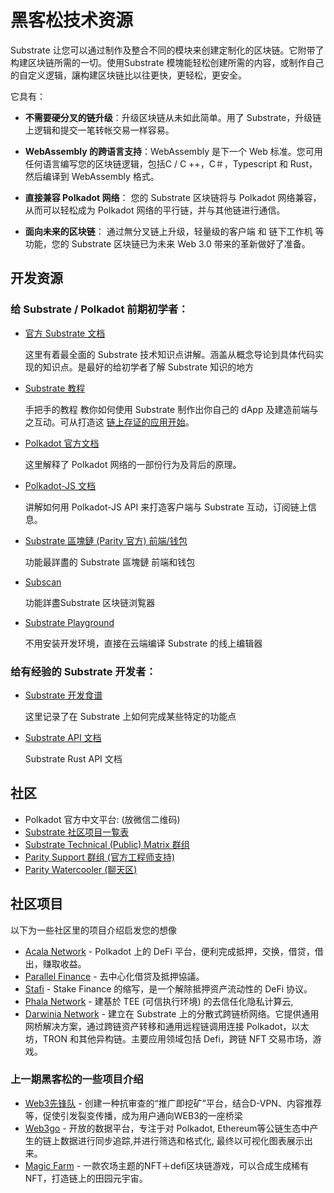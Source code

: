 # 黑客松技术资源

Substrate 让您可以通过制作及整合不同的模块来创建定制化的区块链。它附带了构建区块链所需的一切。使用Substrate 模塊能轻松创建所需的内容，或制作自己的自定义逻辑，讓构建区块链比以往更快，更轻松，更安全。

它具有：

- **不需要硬分叉的链升级**：升级区块链从未如此简单。用了 Substrate，升级链上逻辑和提交一笔转帐交易一样容易。

- **WebAssembly 的跨语言支持**：WebAssembly 是下一个 Web 标准。您可用任何语言编写您的区块链逻辑，包括C / C ++，C＃，Typescript 和 Rust，然后编译到 WebAssembly 格式。

- **直接兼容 Polkadot 网络**： 您的 Substrate 区块链将与 Polkadot 网络兼容，从而可以轻松成为 Polkadot 网络的平行链，并与其他链进行通信。

- **面向未来的区块链**： 通过無分叉链上升级，轻量级的客户端 和 链下工作机 等功能，您的 Substrate 区块链已为未来 Web 3.0 带来的革新做好了准备。

## 开发资源

### 给 Substrate / Polkadot 前期初学者：

- [官方 Substrate 文档](http://substrate.dev/)

  这里有着最全面的 Substrate 技术知识点讲解。涵盖从概念导论到具体代码实现的知识点。是最好的给初学者了解 Substrate 知识的地方

- [Substrate 教程](https://substrate.dev/en/tutorials)

  手把手的教程 教你如何使用 Substrate 制作出你自己的 dApp 及建造前端与之互动。可从打造这 [链上存证的应用开始](https://substrate.dev/docs/en/tutorials/build-a-dapp/)。

- [Polkadot 官方文档](https://wiki.polkadot.network/docs/en/learn-launch)

  这里解释了 Polkadot 网络的一部份行为及背后的原理。

- [Polkadot-JS 文档](https://polkadot.js.org/docs/)

  讲解如何用 Polkadot-JS API 来打造客户端与 Substrate 互动，订阅链上信息。

- [Substrate 區塊鏈 (Parity 官方) 前端/钱包](https://polkadot.js.org/apps/#/explorer)

  功能最詳盡的 Substrate 區塊鏈 前端和钱包

- [Subscan](https://www.subscan.io/)

  功能詳盡Substrate 区块链浏覧器

- [Substrate Playground](https://playground.substrate.dev/)

  不用安装开发环境，直接在云端编译 Substrate 的线上编辑器

### 给有经验的 Substrate 开发者：

- [Substrate 开发食谱](https://substrate.dev/recipes)

  这里记录了在 Substrate 上如何完成某些特定的功能点

- [Substrate API 文档](https://substrate.dev/rustdocs)

  Substrate Rust API 文档

## 社区

- Polkadot 官方中文平台: (放微信二维码)
- [Substrate 社区项目一覧表](https://github.com/substrate-developer-hub/awesome-substrate)
- [Substrate Technical (Public) Matrix 群组](https://matrix.to/#/!HzySYSaIhtyWrwiwEV:matrix.org)
- [Parity Support 群组 (官方工程师支持)](https://app.element.io/#/room/!AtgPynFxLJGFYkAZEl:matrix.parity.io)
- [Parity Watercooler (聊天区)](https://app.element.io/#/room/!IWlcTyHSqIEjpUReHD:matrix.parity.io)

## 社区项目

以下为一些社区里的项目介绍启发您的想像

- [Acala Network](https://acala.network/) - Polkadot 上的 DeFi 平台，便利完成抵押，交换，借贷，借出，赚取收益。
- [Parallel Finance](https://parallel.fi/) - 去中心化借贷及抵押協議。
- [Stafi](https://www.stafi.io/) - Stake Finance 的缩写，是一个解除抵押资产流动性的 DeFi 协议。
- [Phala Network](https://phala.network/en/) - 建基於 TEE (可信执行环境) 的去信任化隐私计算云,
- [Darwinia Network](https://darwinia.network/) - 建立在 Substrate 上的分散式跨链桥网络。它提供通用网桥解决方案，通过跨链资产转移和通用远程链调用连接 Polkadot，以太坊，TRON 和其他异构链。主要应用领域包括 Defi，跨链 NFT 交易市场，游戏。

### 上一期黑客松的一些项目介绍

- [Web3先锋队](https://github.com/ParityAsia/hackathon-2021-autumn/tree/main/teams/01-Web3Pioneer) - 创建一种抗审查的“推广即挖矿”平台，结合D-VPN、内容推荐等，促使引发裂变传播，成为用户通向WEB3的一座桥梁
- [Web3go](https://github.com/ParityAsia/hackathon-2021-autumn/tree/main/teams/02-Web3go) - 开放的数据平台，专注于对 Polkadot, Ethereum等公链生态中产生的链上数据进行同步追踪,并进行筛选和格式化, 最终以可视化图表展示出来。
- [Magic Farm](https://github.com/ParityAsia/hackathon-2021-autumn/tree/main/teams/03-Decoder) - 一款农场主题的NFT＋defi区块链游戏，可以合成生成稀有NFT，打造链上的田园元宇宙。

